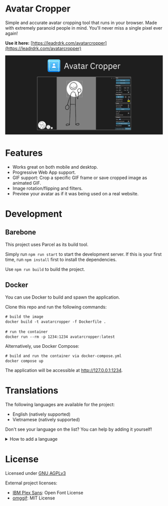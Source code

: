 # Avatar Cropper
Simple and accurate avatar cropping tool that runs in your browser. Made with extremely paranoid people in mind. You'll never miss a single pixel ever again!

**Use it here:** [https://leadrdrk.com/avatarcropper](https://leadrdrk.com/avatarcropper)

![worthless promotional image](assets/ac_card.png)

# Features
- Works great on both mobile and desktop.
- Progressive Web App support.
- GIF support: Crop a specific GIF frame or save cropped image as animated GIF.
- Image rotation/flipping and filters.
- Preview your avatar as if it was being used on a real website.

# Development

## Barebone
This project uses Parcel as its build tool. 

Simply run `npm run start` to start the development server. If this is your first time, run `npm install` first to install the dependencies. 

Use `npm run build` to build the project.

## Docker

You can use Docker to build and spawn the application. 

Clone this repo and run the following commands:

````
# build the image
docker build -t avatarcropper -f Dockerfile .

# run the container
docker run --rm -p 1234:1234 avatarcropper:latest
````
Alternatively, use Docker Compose:

````
# build and run the container via docker-compose.yml
docker compose up
````

The application will be accessible at http://127.0.0.1:1234.

# Translations
The following languages are available for the project:
- English (natively supported)
- Vietnamese (natively supported)

Don't see your language on the list? You can help by adding it yourself!
<details>
<summary>How to add a language</summary>

- Before continuing, check the i18n folder first to see if your language is already being worked on.
- If a translation does not exist for your language yet:
    1. Fork the repo.
    2. Create a new branch for your translation.
    3. Go to the `i18n` folder.
    4. Copy the `vi-vn.json` file and rename it accordingly.
        - The name must be an ISO 639-1 code with country (if needed)
        - e.g. `en-us` is for English (United States)
    5. Translate all the strings in your newly created file.
    6. Add your language to `langs.json`
    7. Add your language to the README, in the Translations section.
        - Format: `- Language (added by [@username](https://github.com/username))`
    8. Commit your changes and create a pull request.
- If you didn't understand a single thing above: Create a new issue with your translation file and I'll do it for you!
- You should also update your translation whenever new strings are added.
    - Occasionally check the `vi-vn.json` file for changes if possible.
</details>

# License
Licensed under [GNU AGPLv3](LICENSE)

External project licenses:
- [IBM Plex Sans](https://github.com/ibm/plex): Open Font License
- [omggif](https://github.com/deanm/omggif): MIT License
